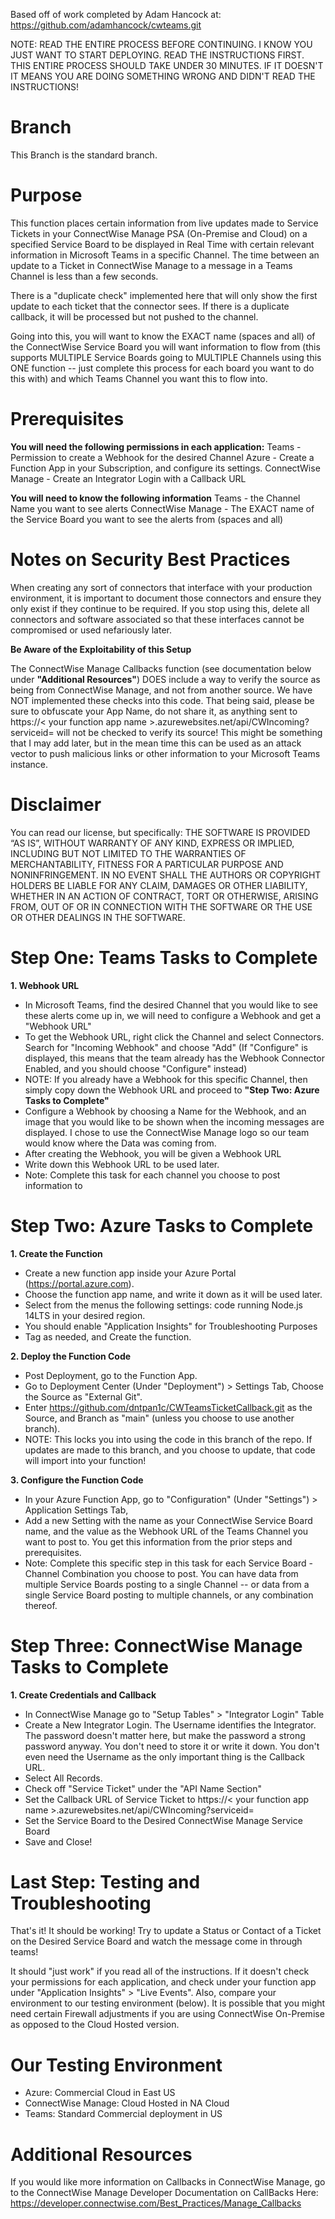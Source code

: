Based off of work completed by Adam Hancock at: https://github.com/adamhancock/cwteams.git

NOTE: READ THE ENTIRE PROCESS BEFORE CONTINUING. I KNOW YOU JUST WANT TO START DEPLOYING. READ THE INSTRUCTIONS FIRST. THIS ENTIRE PROCESS SHOULD TAKE UNDER 30 MINUTES. IF IT DOESN'T IT MEANS YOU ARE DOING SOMETHING WRONG AND DIDN'T READ THE INSTRUCTIONS!

# Branch
This Branch is the standard branch. 

# Purpose
This function places certain information from live updates made to Service Tickets in your ConnectWise Manage PSA (On-Premise and Cloud) on a specified Service Board to be displayed in Real Time with certain relevant information in Microsoft Teams in a specific Channel. The time between an update to a Ticket in ConnectWise Manage to a message in a Teams Channel is less than a few seconds. 

There is a "duplicate check" implemented here that will only show the first update to each ticket that the connector sees. If there is a duplicate callback, it will be processed but not pushed to the channel. 

Going into this, you will want to know the EXACT name (spaces and all) of the ConnectWise Service Board you will want information to flow from (this supports MULTIPLE Service Boards going to MULTIPLE Channels using this ONE function -- just complete this process for each board you want to do this with) and which Teams Channel you want this to flow into. 

# Prerequisites
**You will need the following permissions in each application:** 
Teams - Permission to create a Webhook for the desired Channel
Azure - Create a Function App in your Subscription, and configure its settings. 
ConnectWise Manage - Create an Integrator Login with a Callback URL

**You will need to know the following information**
Teams - the Channel Name you want to see alerts
ConnectWise Manage - The EXACT name of the Service Board you want to see the alerts from (spaces and all)

# Notes on Security Best Practices
When creating any sort of connectors that interface with your production environment, it is important to document those connectors and ensure they only exist if they continue to be required. If you stop using this, delete all connectors and software associated so that these interfaces cannot be compromised or used nefariously later. 

**Be Aware of the Exploitability of this Setup**

The ConnectWise Manage Callbacks function (see documentation below under **"Additional Resources"**) DOES include a way to verify the source as being from ConnectWise Manage, and not from another source.  We have NOT implemented these checks into this code. That being said, please be sure to obfuscate your App Name, do not share it, as anything sent to https://< your function app name >.azurewebsites.net/api/CWIncoming?serviceid= will not be checked to verify its source! This might be something that I may add later, but in the mean time this can be used as an attack vector to push malicious links or other information to your Microsoft Teams instance. 

# Disclaimer
You can read our license, but specifically: THE SOFTWARE IS PROVIDED “AS IS”, WITHOUT WARRANTY OF ANY KIND, EXPRESS OR IMPLIED, INCLUDING BUT NOT LIMITED TO THE WARRANTIES OF MERCHANTABILITY, FITNESS FOR A PARTICULAR PURPOSE AND NONINFRINGEMENT. IN NO EVENT SHALL THE AUTHORS OR COPYRIGHT HOLDERS BE LIABLE FOR ANY CLAIM, DAMAGES OR OTHER LIABILITY, WHETHER IN AN ACTION OF CONTRACT, TORT OR OTHERWISE, ARISING FROM, OUT OF OR IN CONNECTION WITH THE SOFTWARE OR THE USE OR OTHER DEALINGS IN THE SOFTWARE.

# Step One: Teams Tasks to Complete
**1. Webhook URL**
- In Microsoft Teams, find the desired Channel that you would like to see these alerts come up in, we will need to configure a Webhook and get a "Webhook URL"
- To get the Webhook URL, right click the Channel and select Connectors. Search for "Incoming Webhook" and choose "Add" (If "Configure" is displayed, this means that the team already has the Webhook Connector Enabled, and you should choose "Configure" instead)
- NOTE: If you already have a Webhook for this specific Channel, then simply copy down the Webhook URL and proceed to **"Step Two: Azure Tasks to Complete"**
- Configure a Webhook by choosing a Name for the Webhook, and an image that you would like to be shown when the incoming messages are displayed. I chose to use the ConnectWise Manage logo so our team would know where the Data was coming from. 
- After creating the Webhook, you will be given a Webhook URL
- Write down this Webhook URL to be used later. 
- Note: Complete this task for each channel you choose to post information to

# Step Two: Azure Tasks to Complete
**1. Create the Function**
- Create a new function app inside your Azure Portal (https://portal.azure.com).
- Choose the function app name, and write it down as it will be used later. 
- Select from the menus the following settings: code running Node.js 14LTS in your desired region. 
- You should enable "Application Insights" for Troubleshooting Purposes
- Tag as needed, and Create the function. 

**2. Deploy the Function Code**
- Post Deployment, go to the Function App. 
- Go to Deployment Center (Under "Deployment") > Settings Tab, Choose the Source as "External Git". 
- Enter https://github.com/dntpan1c/CWTeamsTicketCallback.git as the Source, and Branch as "main" (unless you choose to use another branch). 
- NOTE: This locks you into using the code in this branch of the repo. If updates are made to this branch, and you choose to update, that code will import into your function!

**3. Configure the Function Code**
- In your Azure Function App, go to "Configuration" (Under "Settings") > Application Settings Tab, 
- Add a new Setting with the name as your ConnectWise Service Board name, and the value as the Webhook URL of the Teams Channel you want to post to. You get this information from the prior steps and prerequisites. 
- Note: Complete this specific step in this task for each Service Board - Channel Combination you choose to post. You can have data from multiple Service Boards posting to a single Channel -- or data from a single Service Board posting to multiple channels, or any combination thereof. 


# Step Three: ConnectWise Manage Tasks to Complete
**1. Create Credentials and Callback**
- In ConnectWise Manage go to "Setup Tables" > "Integrator Login" Table
- Create a New Integrator Login. The Username identifies the Integrator. The password doesn't matter here, but make the password a strong password anyway. You don't need to store it or write it down. You don't even need the Username as the only important thing is the Callback URL. 
- Select All Records. 
- Check off "Service Ticket" under the "API Name Section"
- Set the Callback URL of Service Ticket to https://< your function app name >.azurewebsites.net/api/CWIncoming?serviceid=
- Set the Service Board to the Desired ConnectWise Manage Service Board
- Save and Close!

# Last Step: Testing and Troubleshooting
That's it! It should be working! Try to update a Status or Contact of a Ticket on the Desired Service Board and watch the message come in through teams!

It should "just work" if you read all of the instructions. If it doesn't check your permissions for each application, and check under your function app under "Application Insights" > "Live Events". Also, compare your environment to our testing environment (below). It is possible that you might need certain Firewall adjustments if you are using ConnectWise On-Premise as opposed to the Cloud Hosted version. 

# Our Testing Environment 
- Azure: Commercial Cloud in East US
- ConnectWise Manage: Cloud Hosted in NA Cloud
- Teams: Standard Commercial deployment in US

# Additional Resources
If you would like more information on Callbacks in ConnectWise Manage, go to the ConnectWise Manage Developer Documentation on CallBacks Here: https://developer.connectwise.com/Best_Practices/Manage_Callbacks
